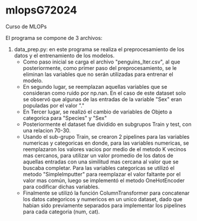 # mlopsG72024
Curso de MLOPs

El programa se compone de 3 archivos:

1. data_prep.py: en este programa se realiza el preprocesamiento de los datos y el entrenamiento de los modelos.
     -   Como paso inicial se carga el archivo "penguins_lter.csv", al que posteriormente, como primer paso del preprocesamiento, se le eliminan las variables que no serán utilizadas para entrenar el modelo.
     -   En segundo lugar, se reemplazan aquellas variables que se consideran como ruido por np.nan. En el caso de este dataset solo se observó que  algunas de las entradas de la variable "Sex" eran populadas por el valor "."
     -   En Tercer lugar, se realizó el cambio de variables de Objeto a categorica para "Species" y "Sex"
     -   Posteriormente el dataset fue dividido en subgrupos Train y test, con una relacion 70-30.
     -   Usando el sub-grupo Train, se crearon 2 pipelines para las variables numericas y categoricas en donde, para las variables numericas, se reemplazaron los valores vacios por medio de el metodo K vecinos mas cercanos, para utilizar un valor promedio de los datos de aquellas entradas con una similitud mas cercana al valor que se buscaba completar. Para las variables categoricas se utilizó el metodo "SimpleImputter" para reemplazar el valor faltante por el valor mas común, luego se implementó el metodo OneHotEncoder para codificar dichas variables.
     -   Finalmente se utilizó la función ColumnTransformer para concatenar los datos categoricos y numericos en un unico dataset, dado que habian sido previamente separados para implementar los pipelines para cada categoria (num, cat).

